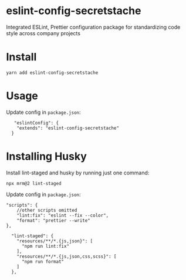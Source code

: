 # eslint-config-secretstache


Integrated ESLint, Prettier configuration package for standardizing code style across company projects

# Install

```
yarn add eslint-config-secretstache
```

# Usage
Update config in `package.json`:
```
   "eslintConfig": {
    "extends": "eslint-config-secretstache"
  }
```

# Installing Husky
Install lint-staged and husky by running just one command:
```
npx mrm@2 lint-staged
```

Update config in `package.json`:

```
"scripts": {
    //other scripts omitted
    "lint:fix": "eslint --fix --color",
    "format": "prettier --write"
},

  "lint-staged": {
    "resources/**/*.{js,json}": [
      "npm run lint:fix"
    ],
    "resources/**/*.{js,json,css,scss}": [
      "npm run format"
    ]
  },
```

